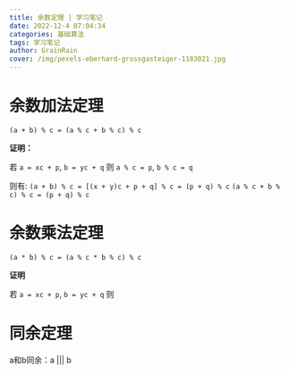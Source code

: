 ```yaml
---
title: 余数定理 | 学习笔记
date: 2022-12-4 07:04:34
categories: 基础算法
tags: 学习笔记
author: GrainRain
cover: /img/pexels-eberhard-grossgasteiger-1183021.jpg
---
```


# 余数加法定理

`(a + b) % c = (a % c + b % c) % c`

**证明：**

若 `a = xc + p`, `b = yc + q`
则 `a % c = p`, `b % c = q`

则有:
`(a + b) % c = [(x + y)c + p + q] % c = (p + q) % c`
`(a % c + b % c) % c = (p + q) % c`

# 余数乘法定理

`(a * b) % c = (a % c * b % c) % c`

**证明**

若 `a = xc + p`, `b = yc + q`
则

# 同余定理

a和b同余：a ||| b